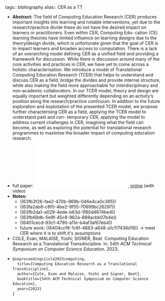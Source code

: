 tags:: bibliography
alias:: CER as a TT

- **Abstract:** The field of Computing Education Research (CER) produces important insights into learning and notable interventions, yet due to the research/practice divide these do not have the desired impact on learners or practitioners. Even within CER, Computing Edu- cation (CE) learning theories have limited influence on learning designs due to the theory/design divide, which is unfortunate given that the goal of CER is to impact learners and broaden access to computation.
  There is a lack of an overarching model defining CER as a unified field and providing a framework for discussion. While there is discussion around many of the core activities and practices in CER, we have yet to come across a holistic characterisation. We introduce a model of Translational Computing Education Research (TCER) that helps to understand and discuss CER as a field, bridge the divides and provide internal structure, while also making the field more approachable for interdisciplinary and non-academic collaborators. In our TCER model, theory and design are equally important but weighted differently depending on an activity’s position along the research/practice continuum.
  In addition to the future exploration and exploitation of the presented TCER model, we propose further characterising CER as a field, applying the TCER model to understand past and con- temporary CER, applying the model to address current challenges in CER, imagining what the field can become, as well as exploring the potential for translational research programmes to maximise the broader impact of computing education research.
- full paper: ![local copy](../assets/computing-education-research-as-a-translational-transdiscipline_1676996171116_0.pdf), [online](https://dl.acm.org/doi/10.1145/3545945.3569771#) (with video)
- **Notes:**
	- ((63fb3f26-fae2-470b-969b-046e4ca0c385))
	- ((63fa2ab8-c8f0-4be2-9f55-70699bc26297))
	- ((63fb2da1-a029-4ede-b63d-1f80d4674be4))
	- ((63fb69db-5e9f-45c8-962a-888acbb07b4e))
	- ((6401cecd-93cf-4790-a11e-b4af3af67eb4))
	- future work: ((6404ccf8-1c6f-4663-a648-a1c117436d19)) -> meet CER where it is to shift it's assumptions
- COLE, Evan; MALAISE, Yoshi; SIGNER, Beat. Computing Education Research as a Translational Transdiscipline. In: *54th ACM Technical Symposium on Computer Science Education*. 2023.
- ```
  @inproceedings{cole2023computing,
    title={Computing Education Research as a Translational Transdiscipline},
    author={Cole, Evan and Malaise, Yoshi and Signer, Beat},
    booktitle={54th ACM Technical Symposium on Computer Science Education},
    year={2023}
  }
  ```
